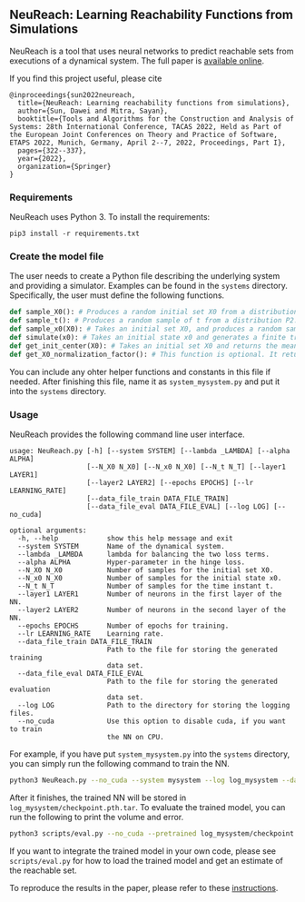 ## NeuReach: Learning Reachability Functions from Simulations

NeuReach is a tool that uses neural networks to predict reachable sets from executions of a dynamical system. The full paper is [available online](https://link.springer.com/chapter/10.1007/978-3-030-99524-9_17).

If you find this project useful, please cite
```
@inproceedings{sun2022neureach,
  title={NeuReach: Learning reachability functions from simulations},
  author={Sun, Dawei and Mitra, Sayan},
  booktitle={Tools and Algorithms for the Construction and Analysis of Systems: 28th International Conference, TACAS 2022, Held as Part of the European Joint Conferences on Theory and Practice of Software, ETAPS 2022, Munich, Germany, April 2--7, 2022, Proceedings, Part I},
  pages={322--337},
  year={2022},
  organization={Springer}
}
```

### Requirements
NeuReach uses Python 3. To install the requirements:
```
pip3 install -r requirements.txt
```

### Create the model file
The user needs to create a Python file describing the underlying system and providing a simulator. Examples can be found in the ```systems``` directory. Specifically, the user must define the following functions.
```python
def sample_X0(): # Produces a random initial set X0 from a distribution P1. The parameterized representation of X0 should be returned.
def sample_t(): # Produces a random sample of t from a distribution P2.
def sample_x0(X0): # Takes an initial set X0, and produces a random sample of x0 in X0 according to a distribution D(X0).
def simulate(x0): # Takes an initial state x0 and generates a finite trajectory which is a sequence of states at some time instants. The user should make sure that for every time instant returned by sample_t(), a state corresponding to it can be found in the simulated trajectory.
def get_init_center(X0): # Takes an initial set X0 and returns the mean value of the distribution D(X0).
def get_X0_normalization_factor(): # This function is optional. It returns the mean and std of the distribution for X0, which are then used to normalize the training data set and could make the training easier. You can simply return 0 for mean and 1 for std to avoid such a normalization.
```
You can include any ohter helper functions and constants in this file if needed. After finishing this file, name it as ```system_mysystem.py``` and put it into the ```systems``` directory.

### Usage
NeuReach provides the following command line user interface.
```text
usage: NeuReach.py [-h] [--system SYSTEM] [--lambda _LAMBDA] [--alpha ALPHA]
                   [--N_X0 N_X0] [--N_x0 N_X0] [--N_t N_T] [--layer1 LAYER1]
                   [--layer2 LAYER2] [--epochs EPOCHS] [--lr LEARNING_RATE]
                   [--data_file_train DATA_FILE_TRAIN]
                   [--data_file_eval DATA_FILE_EVAL] [--log LOG] [--no_cuda]

optional arguments:
  -h, --help            show this help message and exit
  --system SYSTEM       Name of the dynamical system.
  --lambda _LAMBDA      lambda for balancing the two loss terms.
  --alpha ALPHA         Hyper-parameter in the hinge loss.
  --N_X0 N_X0           Number of samples for the initial set X0.
  --N_x0 N_X0           Number of samples for the initial state x0.
  --N_t N_T             Number of samples for the time instant t.
  --layer1 LAYER1       Number of neurons in the first layer of the NN.
  --layer2 LAYER2       Number of neurons in the second layer of the NN.
  --epochs EPOCHS       Number of epochs for training.
  --lr LEARNING_RATE    Learning rate.
  --data_file_train DATA_FILE_TRAIN
                        Path to the file for storing the generated training
                        data set.
  --data_file_eval DATA_FILE_EVAL
                        Path to the file for storing the generated evaluation
                        data set.
  --log LOG             Path to the directory for storing the logging files.
  --no_cuda             Use this option to disable cuda, if you want to train
                        the NN on CPU.

```

For example, if you have put ```system_mysystem.py``` into the ```systems``` directory, you can simply run the following command to train the NN.
```bash
python3 NeuReach.py --no_cuda --system mysystem --log log_mysystem --data_file_train mysystem_train.pklz --data_file_eval mysystem_eval.pklz
```
After it finishes, the trained NN will be stored in ```log_mysystem/checkpoint.pth.tar```. To evaluate the trained model, you can run the following to print the volume and error.
```bash
python3 scripts/eval.py --no_cuda --pretrained log_mysystem/checkpoint.pth.tar --system mysystem
```
If you want to integrate the trained model in your own code, please see ```scripts/eval.py``` for how to load the trained model and get an estimate of the reachable set.

To reproduce the results in the paper, please refer to these [instructions](Reproduce.md).
